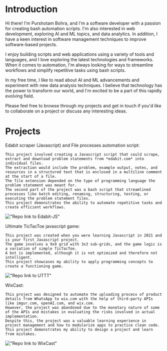 # Introduction
Hi there! I'm Purshotam Bohra, and I'm a software developer with a passion for creating bash automation scripts. I'm also interested in web development, exploring AI and ML topics, and data analytics. In addition, I have a keen interest in software management techniques to improve software-based projects.

I enjoy building scripts and web applications using a variety of tools and languages, and I love exploring the latest technologies and frameworks. When it comes to automation, I'm always looking for ways to streamline workflows and simplify repetitive tasks using bash scripts.

In my free time, I like to read about AI and ML advancements and experiment with new data analysis techniques. I believe that technology has the power to transform our world, and I'm excited to be a part of this rapidly evolving field.

Please feel free to browse through my projects and get in touch if you'd like to collaborate on a project or discuss any interesting ideas.

# Projects
Edabit scraper (Javascript) and File processes automation script:

    This project involved creating a Javascript script that could scrape, extract and download problem statements from *edabit.com* into individual files.
    The extraction would include the problem, example output, notes, and resources in a structured text that is enclosed in a multiline comment at the start of a file.
    The file extension depended on the type of programming language the problem statement was meant for.
    The second part of the project was a bash script that streamlined processes like batch editing, renaming, structuring, testing, or executing the problem statement files.
    This project demonstrates the ability to automate repetitive tasks and create efficient workflows.
    
!["Repo link to Edabit-JS"]("https://github.com/PBJI/Edabit-JS")

Ultimate TicTacToe javascript game:

    This project was created when you were learning Javascript in 2021 and is your first Javascript project.
    The game involves a 9x9 grid with 3x3 sub-grids, and the game logic is a variation of simple TicTacToe.
    A bot is implemented, although it is not optimized and therefore not intelligent.
    This project showcases my ability to apply programming concepts to create a functioning game.
 
!["Repo link to UTTT"]("https://github.com/PBJI/Edabit-JS")

WixCast:

    This project was designed to automate the uploading process of product details from WhatsApp to wix.com with the help of third-party APIs like imgur.com, openAI.com, and wix.com.
    However, the project was abandoned due to the monetary nature of some of the APIs and mistakes in evaluating the risks involved in actual implementation.
    Despite this, the project was a valuable learning experience in project management and how to modularize apps to practice clean code.
    This project demonstrates my ability to design a project and learn from mistakes.

!["Repo link to WixCast"]("https://github.com/PBJI/Edabit-JS")
